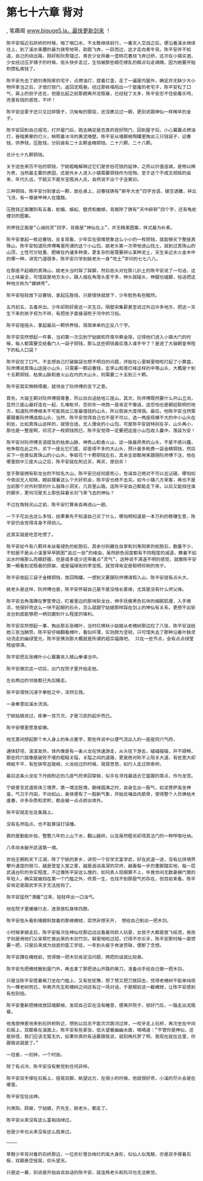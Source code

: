 # 第七十六章 背对
, 笔趣阁 www.biquge5.la，最快更新剑来 ！

    陈平安临近石拱桥的时候，咽了咽口水，不太敢继续前行，一番天人交战之后，便沿着溪水继续往上，到了溪水束腰的最为狭窄地带，助跑飞奔，一跃而过，这才走向青牛背。陈平安并不知道，自己的绕远路，刚好和阮秀错过，青衣少女拎着一壶桃花春烧飞奔过桥，这次在小镇买酒，少女经过压岁铺子的时候，低头快步走过，生怕被那些眼花缭乱的糕点勾走魂魄，因为她要开始积攒私房钱了。

    陈平安先去了趟刘羡阳家的宅子，点燃油灯，提着灯盏，走了一遍屋内屋外，确定并无缺少大小物件家当之后，才熄灯锁门，返回泥瓶巷。经过那栋塌陷出一个窟窿的老宅子，陈平安松了口气，肩上的担子还在，但是比起之前那趟离开泥瓶巷，已经轻了太多，陈平安忍不住偷着乐呵，兜里有钱的感觉，不坏！

    陈平安这辈子还只见过碎银子，沉甸甸的银锭，还没瞧见过一眼，更别说跟神仙一样稀罕的金子。

    陈平安回到自己祖宅，打开屋门后，跑去确定是否真的拴好院门，回到屋子后，小心翼翼点燃油灯，昏暗黄晕的灯火，映照着冰冷的黄泥墙壁。陈平安从墙脚根陶罐里掏出三只钱袋子，迎春钱，供养钱，压胜钱，分别装有二十五颗金精铜钱，二十六颗，二十八颗。

    总计七十九颗铜钱。

    关于这些来历不俗的铜钱，宁姚粗略解释过它们是世俗花钱的延伸，之所以价值连城，是物以稀为贵，当然最主要的原因，还是外乡人进入小镇需要铜钱作为信物。至于这个不成文规矩的由来，年代久远，宁姚又不是东宝瓶洲人氏，自然说不出个子丑寅卯。

    三种铜钱，陈平安分别拿出一颗，放在桌上，迎春钱铸有“新年大吉”四字吉语，镂空透雕，祥云飞流，有一尊披甲神人在擂鼓。

    压胜钱正面雕刻有五毒，蛇蝎、蜈蚣、壁虎和蟾蜍，背面除了铸有“天中辟邪”四个字，还有龟蛇缠剑的图案。

    供养钱正面是“心诚则灵”四字，背面是“神仙在上”，并无精美图案，样式最为朴素。

    陈平安拿起一枚迎春钱，反复观看，少年实在很难想象这么小小的一枚铜钱，就能够买下整座真珠山，陈平安知道阮师傅嘴里所谓的这个小山包，姚老头第一次带他进山找土，就到过真珠山的山顶，土性可分轻重、肥瘠在内诸多种类，更复杂的是需要辨认某种泥土，天生亲近水火金木中的哪一种，讲究门道很多，陈平安只学到姚老头一身“吃土”学问的七七八八。

    在那座不起眼的真珠山，姚老头当时跺了跺脚，然后低头对在那儿扒土的陈平安说了一句话，这儿土味最全，可惜就是地方太小，跟人缩在角落头差不多，伸头就碰头，伸腿也磕脚，俗话把这种地方称为“螺蛳壳”。

    陈平安轻轻放下迎春钱，拿起压胜钱，只是很快就放下，少年脸色有些黯然。

    五月初五，五毒并出。少年却刚好是这一天生日。隔壁宋集薪甚至说过外边许多地方，把这一天生下来的孩子视为不祥，有把孩子直接溺死于河中的习俗。

    陈平安摇摇头，拿起最后一颗供养钱，简简单单的正反八个字。

    陈平安突然想起一件事，当初第一次见到宁姑娘和苻南华蔡金简，记得他们进入小镇大门的时候，每人都需要交给看门人一袋子铜钱，那么这些铜钱最后落入谁手中了？是进了大骊朝皇帝陛下的私人口袋？

    陈平安叹了口气，不去想自己打破脑袋也想不明白的问题，开始在心里噼里啪啦打起了小算盘，阮师傅说真珠山这座小山头，只需要一颗迎春钱，玄李山和莲灯峰这样的中等山头，大概是十到十五颗铜钱，枯泉山脉和香火山在内的大山头，则需要二十五到三十颗。

    陈平安其实稍稍琢磨，就领会了阮师傅的言下之意。

    首先，大骊王朝对阮师傅很尊重，所以白白送给他三座山，其次，阮师傅既然要什么开山立派，显然三座山最好连在一起，扎堆毗邻，否则东一块西一座肯定不像话，这恐怕也是朝廷聪明的地方，知道阮师傅根本不可能挑出三座最值钱的山头，所以假装大度得很。最后，他陈平安当然需要跟着阮师傅选取山头，当然，陈平安觉得自己也不是不可以，选一两座规模不大的中小山头在别处，比如真珠山这样的，就很合适，无人理会的小山包，可是陈平安就特别在乎，山头再小，那也是一整座啊，何况才一枚铜钱而已，陈平安觉得一定要把这座小山包收入囊中，落袋为安！

    陈平安对阮师傅言语提及的枯泉山脉、神秀山和香火山，这一拨最昂贵的山头，不是不感兴趣，他争取在此之外，买下一座比它们差、却差得不多的大山头，预计最多耗费一袋金精铜钱，然后买下一些类似真珠山的小山头，争取花个十颗铜钱左右，其余全部都用来跟随阮师傅下注，他在哪里挑中三座大山之后，陈平安就在附近买，再买，使劲买！

    至于那座拥有斩龙台的不知名大山，陈平安已经彻底死心，告诫自己绝对不可以去沾碰，哪怕如今依旧无人知晓，眼前摆着这么个大好机会，陈平安也绝不去买。如今小镇八方来客，再也不是当初那个对外封禁的什么骊珠小洞天，几百里山路，连陈平安自己都能走下来，以后又能挡住谁的脚步，更何况是天上那些踩着长剑飞来飞去的神仙？

    不过在掏钱买山之前，陈平安打算亲自再进山一趟。

    一下子花出去这么多钱，结果事先不知道自己买了什么，哪怕明知道是一本万利的稳赚生意，陈平安仍会觉得浑身不得劲儿。

    这其实就是吃苦吃惯了。

    陈平安如今有八颗并未丝毫褪色的蛇胆石，其余分别藏在自家和刘羡阳家的蛇胆石，数量不少，不知是不是从小溪里早早脱困“逃过一劫”的缘由，虽然颜色润度都有不同程度的减退，瞧着不如出水时候那么亮眼舒服，但是或多或少还带着点“灵气”，这种说不清道不明的感觉，就像陈平安第一眼看到泥瓶巷的顾粲，或是福禄街的李宝瓶，就觉得肯定是聪明伶俐的孩子。

    陈平安收起三袋子金精铜钱，放回陶罐。一想到又要跟阮师傅请假入山，陈平安就有点头大。

    姚老头是这样，阮师傅也是，陈平安怀疑自己是不是没啥长辈缘，尤其是没有什么师父缘。

    陈平安去角落蹲在箩筐旁边，盯着里边的那块斩龙台，伸手抚摸黑色石块的细腻肌理，入手微凉，他很好奇这么一块不起眼的石头，怎么就跟宁姑娘那样踩在剑上的神仙有关系，更想不出斩龙台到底能够把一柄剑磨到什么程度的锋利。

    陈平安突然想起一事，掏出那五张槐叶，当时红棉袄小姑娘从老槐树那边捡了八张，陈平安送给她三张当酬劳。陈平安仔细翻看槐叶，看似纤薄，实则颇为坚韧，只可惜失去了那种沿着叶脉灵动流走的幽绿莹光，陈平安猜测那大概就是所谓的祖宗福荫吧， 只在一些节点，会有点点绿莹残留停滞。

    陈平安把五张槐叶小心翼翼夹入撼山拳谱当中。

    陈平安做完这一切后，出门在院子里开始走桩。

    左右两边的邻居都已先后搬走。

    陈平安很快沉浸于拳桩之中，浑然忘我。

    一身拳意如溪水流淌。

    宁姚姑娘说过，练拳一百万次，才是习武的起步而已。

    陈平安哪里愿意偷懒。

    他无意间想起那个木人身上的朱点墨字，那些传说中以便气流出入的一座座窍穴气府。

    通体舒坦，滚滚发热，体内像是有一条火龙在快速游走，从头往下游去，磕磕碰碰，并不顺畅，那些窍穴就像是破败不堪的粗糙关隘，关隘之间的道路，更是绝对称不上阳关大道，有些宽大却崎岖不平，有些狭窄且陡峭，火龙经过的时候，晃晃悠悠，如行人走过铁索桥。

    最后这条火龙在下丹田附近的几座气府来回穿梭，似乎在寻找最适合它盘踞的窝点，作为龙宫。

    宁姚曾言武道炼体三境界，第一境泥胚境，巅峰圆满之时，自身生出一股气，如泥菩萨高坐神龛，气沉于丹田，不动如山，身体便有了一股新气象，开始反哺血肉筋骨，使得整个人仿佛枯木逢春，许多杂质和淤积，都会被一点点排出体外。

    陈平安就走在这条路上。

    没有名师指点，也不能算误打误撞。

    靠的是勤能补拙，整整八年的上山下水，翻山越岭，以及虽然粗劣却得其法门的一种呼吸吐纳。

    八年尚未破开武道第一境。

    世俗王朝和天下江湖，除了宁姚的家乡，讲究一个穷学文富学武，好在武道一途，没有比拼境界攀升速度的陋习，越是登堂入室之辈，越是造诣高深的宗师，越看每一步的重脚踏实地，每一层武道台阶的夯实程度，不过像陈平安这么慢的，如何丢人现眼算不上，毕竟世间无数豪横门第的年轻人，确实就被挡在第一个门槛之外，终其一生，也找不到那股气的存在，但目前来看，陈平安肯定是跟武学天才无法挂钩了。

    陈平安猛然“清醒”过来，轻轻呼出一口浊气。

    他在院子里缓缓行走，逐渐放松身体四肢。

    陈平安低头看到墙脚斜放着的那根槐枝，突然异想天开， 想给自己削出一把木剑。

    小时候爹娘走后，陈平安每次在神仙坟那边远远看着同龄人玩耍，女孩子大都是放飞纸鸢，男孩子则是用他们父亲帮忙做出来的木剑竹剑，噼里啪啦过招，打得不亦乐乎，陈平安那时候一直想要一把，只是后来成为烧瓷的窑工学徒，一年到头疲于奔波劳碌，便断了念想。

    陈平安蹲在槐枝前，觉得做一把木剑肯定没问题，两把的话就比较悬。

    陈平安先把槐枝搬到屋门外，再去拿了那把进山开路的柴刀，准备动手给自己做一把木剑。

    只是当陈平安提着柴刀坐在门槛上，又有些犹豫，想了想又把刀放回去，觉得老槐树不能单纯视为一棵老树而已，毕竟齐先生和槐树之间还有过一场对话，于是眼前这一截槐枝，让陈平安感到有些别扭。

    陈平安重新把槐枝放回墙脚根，发现自己实在没有睡意，便离开院子，锁好门后，一路走出泥瓶巷。

    他鬼使神差地来到石拱桥附近，想到以后总不能次次跳河过岸，一咬牙走上石桥，再次坐在中间石板上，双脚悬在溪面上，陈平安有些紧张，低头望着幽幽水面，喃喃道：“不管你是神仙，还是妖怪，我们应该无冤无仇，如果你真的有话要跟我说，就别再托梦了啊，我现在就在这里，你跟我说就是了。”

    一炷香，一刻钟，一个时辰。

    除了有点冷，陈平安没有察觉到任何异样。

    陈平安双手撑在石板上，摇晃双脚，眺望远方，在很小的时候，他就很好奇，小溪的尽头会是在哪里。

    陈平安怔怔出神。

    刘羡阳，顾粲，宁姑娘，齐先生，姚老头，都走了。

    陈平安从来没有这么富裕阔绰过。

    但是少年也从来没有这么孤单过。

    ————

    草鞋少年背对着的石桥那边，一位衣衫雪白绚烂的高大身形，似仙人似鬼魅，亦是双手撑着石板，双脚悬空摇晃，仰头望天。

    只是这一幕，别说是开始自说自话的陈平安，就连杨老头和阮邛也无法察觉。